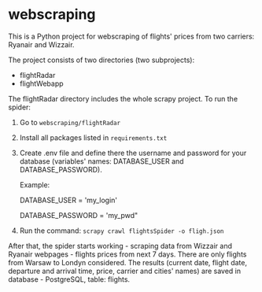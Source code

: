# webscraping

This is a Python project for webscraping of flights' prices from two carriers: Ryanair and Wizzair.

The project consists of two directories (two subprojects):
- flightRadar
- flightWebapp

The flightRadar directory includes the whole scrapy project. 
To run the spider: 
1. Go to ```webscraping/flightRadar``` 
2. Install all packages listed in ```requirements.txt``` 
3. Create .env file and define there the username and password for your database (variables' names: DATABASE_USER and DATABASE_PASSWORD).

    Example:
    
      DATABASE_USER = 'my_login'
      
      DATABASE_PASSWORD = 'my_pwd"

4. Run the command: ```scrapy crawl flightsSpider -o fligh.json```

After that, the spider starts working - scraping data from Wizzair and Ryanair webpages - flights prices from next 7 days. There are only flights from Warsaw to Londyn considered. The results (current date, flight date, departure and arrival time, price, carrier and cities' names) are saved in database - PostgreSQL, table: flights.

